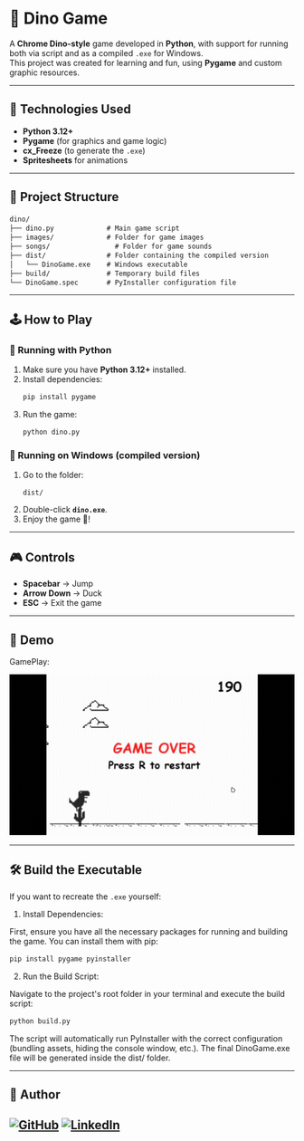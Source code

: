 # 🦖 Dino Game

A **Chrome Dino-style** game developed in **Python**, with support for running both via script and as a compiled `.exe` for Windows.  
This project was created for learning and fun, using **Pygame** and custom graphic resources.

---

## 🚀 Technologies Used

- **Python 3.12+**
- **Pygame** (for graphics and game logic)
- **cx_Freeze** (to generate the `.exe`)
- **Spritesheets** for animations

---

## 📂 Project Structure

```
dino/
├── dino.py             # Main game script
├── images/             # Folder for game images
├── songs/                # Folder for game sounds
├── dist/               # Folder containing the compiled version
│   └── DinoGame.exe    # Windows executable
├── build/              # Temporary build files
└── DinoGame.spec       # PyInstaller configuration file
```

---

## 🕹️ How to Play

### 🔹 Running with Python

1. Make sure you have **Python 3.12+** installed.
2. Install dependencies:
   ```bash
   pip install pygame
   ```
3. Run the game:
   ```bash
   python dino.py
   ```

### 🔹 Running on Windows (compiled version)

1. Go to the folder:
   ```
   dist/
   ```
2. Double-click **`dino.exe`**.
3. Enjoy the game 🦖!

---

## 🎮 Controls

- **Spacebar** → Jump
- **Arrow Down** → Duck
- **ESC** → Exit the game

---

## 📸 Demo

GamePlay:

![Dino Game Demo](demo/demo_dino.gif)

---

## 🛠️ Build the Executable

If you want to recreate the `.exe` yourself:

1. Install Dependencies:

First, ensure you have all the necessary packages for running and building the game. You can install them with pip:

```bash
pip install pygame pyinstaller
```

2. Run the Build Script:

Navigate to the project's root folder in your terminal and execute the build script:

```bash
python build.py
```

The script will automatically run PyInstaller with the correct configuration (bundling assets, hiding the console window, etc.).
The final DinoGame.exe file will be generated inside the dist/ folder.

---

## 👤 Author

[![GitHub](https://img.shields.io/badge/GitHub-@victor--kauan--coder-181717?logo=github&style=for-the-badge)](https://github.com/victor-kauan-coder)
[![LinkedIn](https://img.shields.io/badge/LinkedIn-Victor%20Miranda-0A66C2?logo=linkedin&style=for-the-badge)](https://www.linkedin.com/in/victor-miranda-5342a6337)
---
